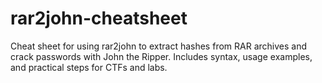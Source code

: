 # rar2john-cheatsheet
Cheat sheet for using rar2john to extract hashes from RAR archives and crack passwords with John the Ripper. Includes syntax, usage examples, and practical steps for CTFs and labs.
